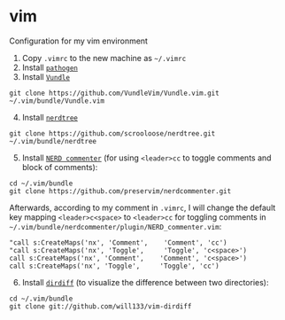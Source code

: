 # vim
Configuration for my vim environment

1. Copy `.vimrc` to the new machine as `~/.vimrc` 
2. Install [`pathogen`](https://www.vim.org/scripts/script.php?script_id=2332)
3. Install [`Vundle`](https://github.com/VundleVim/Vundle.vim)
```
git clone https://github.com/VundleVim/Vundle.vim.git ~/.vim/bundle/Vundle.vim
```
4. Install [`nerdtree`](https://github.com/scrooloose/nerdtree) 
```
git clone https://github.com/scrooloose/nerdtree.git ~/.vim/bundle/nerdtree
```
5. Install [`NERD commenter`](https://github.com/preservim/nerdcommenter) (for using `<leader>cc` to toggle comments and block of comments): 
```
cd ~/.vim/bundle 
git clone https://github.com/preservim/nerdcommenter.git
```
Afterwards, according to my comment in `.vimrc`, I will change the default key mapping `<leader>c<space>` to `<leader>cc` for toggling comments in `~/.vim/bundle/nerdcommenter/plugin/NERD_commenter.vim`: 
```
"call s:CreateMaps('nx', 'Comment',    'Comment', 'cc') 
"call s:CreateMaps('nx', 'Toggle',     'Toggle', 'c<space>') 
call s:CreateMaps('nx', 'Comment',    'Comment', 'c<space>') 
call s:CreateMaps('nx', 'Toggle',     'Toggle', 'cc')
```
6. Install [`dirdiff`](https://github.com/will133/vim-dirdiff) (to visualize the difference between two directories):  
```
cd ~/.vim/bundle
git clone git://github.com/will133/vim-dirdiff
```

